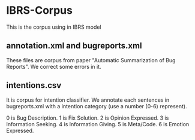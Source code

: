 # IBRS-Corpus

This is the corpus using in IBRS model

## annotation.xml and bugreports.xml 
  These files are corpus from paper "Automatic Summarization of Bug Reports". We correct some errors in it.
## intentions.csv 
  It is corpus for intention classifier. We annotate each sentences in bugreports.xml with a  intention category 
  (use a number (0-6) represent). 
    
  0 is Bug Description. 1 is Fix Solution. 2 is Opinion Expressed. 3 is Information Seeking. 4 is Information Giving. 5 is Meta/Code. 6 is Emotion Expressed.
